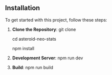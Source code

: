 ## Installation

To get started with this project, follow these steps:

1. **Clone the Repository**:
   git clone <repository-url>
   
   cd asteroid-neo-stats
   
   npm install
3. **Development Server**:
    npm run dev
4. **Build**:
    npm run build
